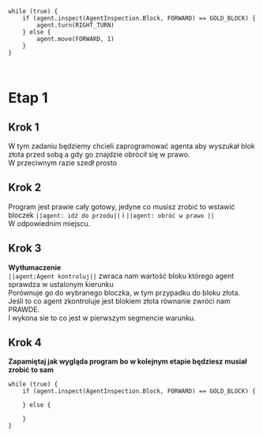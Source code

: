 ```blocks
while (true) {
    if (agent.inspect(AgentInspection.Block, FORWARD) == GOLD_BLOCK) {
        agent.turn(RIGHT_TURN)
    } else {
        agent.move(FORWARD, 1)
    }
}



```
# Etap 1

## Krok 1
W tym zadaniu będziemy chcieli zaprogramować agenta aby wyszukał blok złota przed sobą a gdy go znajdzie obrócił się w prawo.<br>
W przeciwnym razie szedł prosto

## Krok 2
Program jest prawie cały gotowy, jedyne co musisz zrobić to wstawić bloczek ``||agent: idź do przodu||`` i ``||agent: obróć w prawo ||`` <br>
W odpowiednim miejscu.

## Krok 3
**Wytłumaczenie**<br>
``||agent:Agent kontroluj||`` zwraca nam wartość bloku którego agent sprawdza w ustalonym kierunku<br>
Porównuje go do wybranego bloczka, w tym przypadku do bloku złota.<br>
Jeśli to co agent zkontroluje jest blokiem złota równanie zwróci nam PRAWDE.<br>
I wykona sie to co jest w pierwszym segmencie warunku.

## Krok 4
**Zapamiętaj jak wygląda program bo w kolejnym etapie będziesz musiał zrobić to sam**
```template
while (true) {
    if (agent.inspect(AgentInspection.Block, FORWARD) == GOLD_BLOCK) {
     
    } else {
      
    }
}


```
